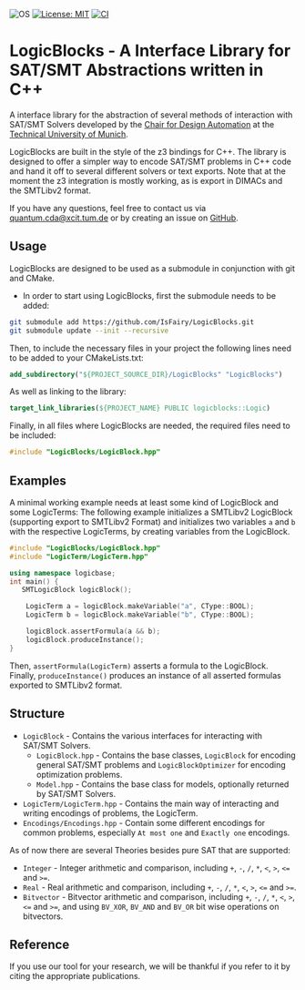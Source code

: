![OS](https://img.shields.io/badge/os-linux%20%7C%20macos%20%7C%20windows-blue?style=flat-square)
[![License: MIT](https://img.shields.io/badge/license-MIT-blue.svg?style=flat-square)](https://opensource.org/licenses/MIT)
[![CI](https://img.shields.io/github/workflow/status/IsFairy/LogicBlocks/CI?style=flat-square&logo=github&label=c%2B%2B)](https://github.com/IsFairy/LogicBlocks/actions/workflows/ci.yml)

[//]: # "[![codecov](https://img.shields.io/codecov/c/github/IsFairy/LogicBlocks?style=flat-square&logo=codecov)](https://codecov.io/gh/cda-tum/qmap)"

# LogicBlocks - A Interface Library for SAT/SMT Abstractions written in C++

A interface library for the abstraction of several methods of interaction with SAT/SMT Solvers developed by the [Chair for Design Automation](https://www.cda.cit.tum.de/) at the [Technical University of Munich](https://www.tum.de/).

LogicBlocks are built in the style of the z3 bindings for C++. The library is designed to offer a simpler way to encode SAT/SMT problems in C++ code and hand it off to several different solvers or text exports.
Note that at the moment the z3 integration is mostly working, as is export in DIMACs and the SMTLibv2 format.

If you have any questions, feel free to contact us via [quantum.cda@xcit.tum.de](mailto:quantum.cda@xcit.tum.de) or by creating an issue on [GitHub](https://github.com/cda-tum/qmap/issues).

## Usage

LogicBlocks are designed to be used as a submodule in conjunction with git and CMake.

- In order to start using LogicBlocks, first the submodule needs to be added:

```bash
git submodule add https://github.com/IsFairy/LogicBlocks.git
git submodule update --init --recursive
```

Then, to include the necessary files in your project the following lines need to be added to your CMakeLists.txt:

```cmake
add_subdirectory("${PROJECT_SOURCE_DIR}/LogicBlocks" "LogicBlocks")
```

As well as linking to the library:

```cmake
target_link_libraries(${PROJECT_NAME} PUBLIC logicblocks::Logic)
```

Finally, in all files where LogicBlocks are needed, the required files need to be included:

```cpp
#include "LogicBlocks/LogicBlock.hpp"
```

## Examples

A minimal working example needs at least some kind of LogicBlock and some LogicTerms:
The following example initializes a SMTLibv2 LogicBlock (supporting export to SMTLibv2 Format) and initializes two variables `a` and `b` with the respective LogicTerms, by creating variables from the LogicBlock.

```cpp
#include "LogicBlocks/LogicBlock.hpp"
#include "LogicTerm/LogicTerm.hpp"

using namespace logicbase;
int main() {
   SMTLogicBlock logicBlock();

    LogicTerm a = logicBlock.makeVariable("a", CType::BOOL);
    LogicTerm b = logicBlock.makeVariable("b", CType::BOOL);

    logicBlock.assertFormula(a && b);
    logicBlock.produceInstance();
}
```

Then, `assertFormula(LogicTerm)` asserts a formula to the LogicBlock.
Finally, `produceInstance()` produces an instance of all asserted formulas exported to SMTLibv2 format.

## Structure

- `LogicBlock` - Contains the various interfaces for interacting with SAT/SMT Solvers.
  - `LogicBlock.hpp` - Contains the base classes, `LogicBlock` for encoding general SAT/SMT problems and `LogicBlockOptimizer` for encoding optimization problems.
  - `Model.hpp` - Contains the base class for models, optionally returned by SAT/SMT Solvers.
- `LogicTerm/LogicTerm.hpp` - Contains the main way of interacting and writing encodings of problems, the LogicTerm.
- `Encodings/Encodings.hpp` - Contain some different encodings for common problems, especially `At most one` and `Exactly one` encodings.

As of now there are several Theories besides pure SAT that are supported:

- `Integer` - Integer arithmetic and comparison, including `+`, `-`, `/`, `*`, `<`, `>`, `<=` and `>=`.
- `Real` - Real arithmetic and comparison, including `+`, `-`, `/`, `*`, `<`, `>`, `<=` and `>=`.
- `Bitvector` - Bitvector arithmetic and comparison, including `+`, `-`, `/`, `*`, `<`, `>`, `<=` and `>=`, and using `BV_XOR`, `BV_AND` and `BV_OR` bit wise operations on bitvectors.

## Reference

If you use our tool for your research, we will be thankful if you refer to it by citing the appropriate publications.
